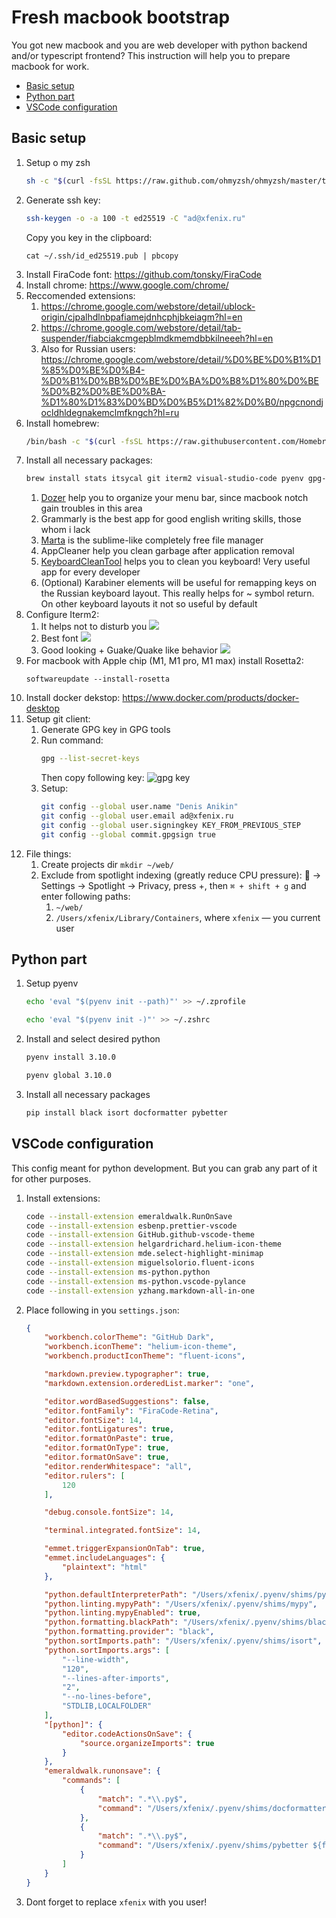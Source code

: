 # Fresh macbook bootstrap
You got new macbook and you are web developer with python backend and/or typescript frontend? This instruction will help you to prepare macbook for work.

  - [Basic setup](#basic-setup)
  - [Python part](#python-part)
  - [VSCode configuration](#vscode-configuration)

## Basic setup
1. Setup o my zsh
    ```bash
    sh -c "$(curl -fsSL https://raw.github.com/ohmyzsh/ohmyzsh/master/tools/install.sh)"
    ```
1. Generate ssh key:
    ```bash
    ssh-keygen -o -a 100 -t ed25519 -C "ad@xfenix.ru"
    ```
    Copy you key in the clipboard:
    ```
    cat ~/.ssh/id_ed25519.pub | pbcopy
    ```
1. Install FiraCode font: https://github.com/tonsky/FiraCode
1. Install chrome: https://www.google.com/chrome/
1. Reccomended extensions:
   1. https://chrome.google.com/webstore/detail/ublock-origin/cjpalhdlnbpafiamejdnhcphjbkeiagm?hl=en
   1. https://chrome.google.com/webstore/detail/tab-suspender/fiabciakcmgepblmdkmemdbbkilneeeh?hl=en
   1. Also for Russian users: https://chrome.google.com/webstore/detail/%D0%BE%D0%B1%D1%85%D0%BE%D0%B4-%D0%B1%D0%BB%D0%BE%D0%BA%D0%B8%D1%80%D0%BE%D0%B2%D0%BE%D0%BA-%D1%80%D1%83%D0%BD%D0%B5%D1%82%D0%B0/npgcnondjocldhldegnakemclmfkngch?hl=ru
1. Install homebrew:
    ```bash
    /bin/bash -c "$(curl -fsSL https://raw.githubusercontent.com/Homebrew/install/HEAD/install.sh)"
    ```
1. Install all necessary packages:
    ```bash
    brew install stats itsycal git iterm2 visual-studio-code pyenv gpg-suite grammarly marta node dozer appcleaner keyboardcleantool karabiner-elements
    ```
    1. <a href="https://github.com/Mortennn/Dozer" target="_blank">Dozer</a> help you to organize your menu bar, since macbook notch gain troubles in this area
    1. Grammarly is the best app for good english writing skills, those whom i lack
    1. <a href="https://marta.sh" target="_blank">Marta</a> is the sublime-like completely free file manager
    1. AppCleaner help you clean garbage after application removal
    1. <a href="https://folivora.ai/keyboardcleantool">KeyboardCleanTool</a> helps you to clean you keyboard! Very useful app for every developer
    1. (Optional) Karabiner elements will be useful for remapping keys on the Russian keyboard layout. This really helps for ~ symbol return. On other keyboard layouts it not so useful by default
1. Configure Iterm2:
   1. It helps not to disturb you ![](iterm2-part1.png)
   1. Best font ![](iterm2-part2.png)
   1. Good looking + Guake/Quake like behavior ![](iterm2-part3.png)
1. For macbook with Apple chip (M1, M1 pro, M1 max) install Rosetta2: 
    ```
    softwareupdate --install-rosetta
    ```
1. Install docker dekstop: https://www.docker.com/products/docker-desktop
1. Setup git client:
   1. Generate GPG key in GPG tools
   1. Run command:
        ```bash
        gpg --list-secret-keys
        ```
        Then copy following key:
        ![gpg key](./gpg-key.png)
   1. Setup:  
        ```bash
        git config --global user.name "Denis Anikin"
        git config --global user.email ad@xfenix.ru
        git config --global user.signingkey KEY_FROM_PREVIOUS_STEP
        git config --global commit.gpgsign true
        ```
1. File things:
   1. Create projects dir `mkdir ~/web/`
   1. Exclude from spotlight indexing (greatly reduce CPU pressure):  -> Settings -> Spotlight -> Privacy, press +, then `⌘ + shift + g` and enter following paths:
      1. `~/web/`
      1. `/Users/xfenix/Library/Containers`, where `xfenix` — you current user

## Python part
1. Setup pyenv
    ```bash
    echo 'eval "$(pyenv init --path)"' >> ~/.zprofile
    ```
    ```bash
    echo 'eval "$(pyenv init -)"' >> ~/.zshrc
    ```
1. Install and select desired python
   ```bash
   pyenv install 3.10.0
   ```
   ```bash
   pyenv global 3.10.0
   ```
1. Install all necessary packages
    ```bash
    pip install black isort docformatter pybetter
    ```

## VSCode configuration
This config meant for python development. But you can grab any part of it for other purposes.<br>
1. Install extensions:
    ```bash
    code --install-extension emeraldwalk.RunOnSave
    code --install-extension esbenp.prettier-vscode
    code --install-extension GitHub.github-vscode-theme
    code --install-extension helgardrichard.helium-icon-theme
    code --install-extension mde.select-highlight-minimap
    code --install-extension miguelsolorio.fluent-icons
    code --install-extension ms-python.python
    code --install-extension ms-python.vscode-pylance
    code --install-extension yzhang.markdown-all-in-one
    ```
1. Place following in you `settings.json`:
    ```json
    {
        "workbench.colorTheme": "GitHub Dark",
        "workbench.iconTheme": "helium-icon-theme",
        "workbench.productIconTheme": "fluent-icons",

        "markdown.preview.typographer": true,
        "markdown.extension.orderedList.marker": "one",

        "editor.wordBasedSuggestions": false,
        "editor.fontFamily": "FiraCode-Retina",
        "editor.fontSize": 14,
        "editor.fontLigatures": true,
        "editor.formatOnPaste": true,
        "editor.formatOnType": true,
        "editor.formatOnSave": true,
        "editor.renderWhitespace": "all",
        "editor.rulers": [
            120
        ],

        "debug.console.fontSize": 14,

        "terminal.integrated.fontSize": 14,

        "emmet.triggerExpansionOnTab": true,
        "emmet.includeLanguages": {
            "plaintext": "html"
        },

        "python.defaultInterpreterPath": "/Users/xfenix/.pyenv/shims/python",
        "python.linting.mypyPath": "/Users/xfenix/.pyenv/shims/mypy",
        "python.linting.mypyEnabled": true,
        "python.formatting.blackPath": "/Users/xfenix/.pyenv/shims/black",
        "python.formatting.provider": "black",
        "python.sortImports.path": "/Users/xfenix/.pyenv/shims/isort",
        "python.sortImports.args": [
            "--line-width",
            "120",
            "--lines-after-imports",
            "2",
            "--no-lines-before",
            "STDLIB,LOCALFOLDER"
        ],
        "[python]": {
            "editor.codeActionsOnSave": {
                "source.organizeImports": true
            }
        },
        "emeraldwalk.runonsave": {
            "commands": [
                {
                    "match": ".*\\.py$",
                    "command": "/Users/xfenix/.pyenv/shims/docformatter --in-place ${file}"
                },
                {
                    "match": ".*\\.py$",
                    "command": "/Users/xfenix/.pyenv/shims/pybetter ${file}"
                }
            ]
        }
    }
    ```
1. Dont forget to replace `xfenix` with you user!
